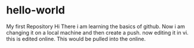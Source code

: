 # hello-world
My first Repository
Hi There i am learning the basics of github.
Now i am changing it on a local machine and then create a push.
now editing it in vi.
this is edited online.
This would be pulled into the online.
